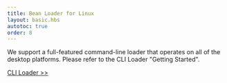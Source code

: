 ```yaml
---
title: Bean Loader for Linux
layout: basic.hbs
autotoc: true
order: 8
---
```


We support a full-featured command-line loader that operates on all of the desktop platforms. Please refer to the CLI Loader "Getting Started".

[CLI Loader >>](../cli-loader/)
